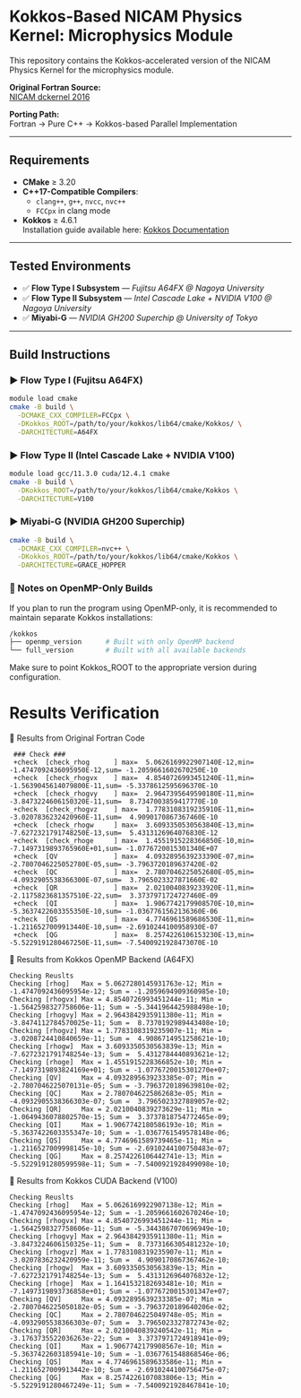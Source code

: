 # Kokkos-Based NICAM Physics Kernel: Microphysics Module

This repository contains the Kokkos-accelerated version of the NICAM Physics Kernel for the microphysics module.

**Original Fortran Source:**  
[NICAM dckernel 2016](https://github.com/hisashiyashiro/nicam_dckernel_2016)

**Porting Path:**  
Fortran → Pure C++ → Kokkos-based Parallel Implementation

---

## Requirements

- **CMake** ≥ 3.20  
- **C++17-Compatible Compilers**:  
  - `clang++`, `g++`, `nvcc`, `nvc++`
  - `FCCpx` in clang mode
- **Kokkos** ≥ 4.6.1  
  Installation guide available here: [Kokkos Documentation](https://kokkos.org/kokkos-core-wiki/get-started.html)

---

## Tested Environments

- ✅ **Flow Type I Subsystem** — *Fujitsu A64FX @ Nagoya University*  
- ✅ **Flow Type II Subsystem** — *Intel Cascade Lake + NVIDIA V100 @ Nagoya University*  
- ✅ **Miyabi-G** — *NVIDIA GH200 Superchip @ University of Tokyo*

---

## Build Instructions

### ▶️ Flow Type I (Fujitsu A64FX)

```bash
module load cmake
cmake -B build \
  -DCMAKE_CXX_COMPILER=FCCpx \
  -DKokkos_ROOT=/path/to/your/kokkos/lib64/cmake/Kokkos/ \
  -DARCHITECTURE=A64FX
```

### ▶️ Flow Type II (Intel Cascade Lake + NVIDIA V100)
``` bash
module load gcc/11.3.0 cuda/12.4.1 cmake
cmake -B build \
  -DKokkos_ROOT=/path/to/your/kokkos/lib64/cmake/Kokkos \
  -DARCHITECTURE=V100
```

### ▶️ Miyabi-G (NVIDIA GH200 Superchip)
``` bash
cmake -B build \
  -DCMAKE_CXX_COMPILER=nvc++ \
  -DKokkos_ROOT=/path/to/your/kokkos/lib64/cmake/Kokkos \
  -DARCHITECTURE=GRACE_HOPPER
```

### 🔧 Notes on OpenMP-Only Builds
If you plan to run the program using OpenMP-only, it is recommended to maintain separate Kokkos installations:
``` bash
/kokkos
├── openmp_version      # Built with only OpenMP backend
└── full_version        # Built with all available backends
```
Make sure to point Kokkos_ROOT to the appropriate version during configuration.

# Results Verification
🔹 Results from Original Fortran Code
```
 ### Check ###
 +check  [check_rhog      ] max=  5.0626169922907140E-12,min= -1.4747092436095950E-12,sum= -1.2059661602670250E-10
 +check  [check_rhogvx    ] max=  4.8540726993451240E-11,min= -1.5639045614079800E-11,sum= -5.3378612595696370E-10
 +check  [check_rhogvy    ] max=  2.9647395649590180E-11,min= -3.8473224606150320E-11,sum=  8.7347003859417770E-10
 +check  [check_rhogvz    ] max=  1.7783108319235910E-11,min= -3.0207836232420960E-11,sum=  4.9090170867367460E-10
 +check  [check_rhogw     ] max=  3.6093350530563840E-13,min= -7.6272321791748250E-13,sum=  5.4313126964076830E-12
 +check  [check_rhoge     ] max=  1.4551915228366850E-10,min= -7.1497319893765960E+01,sum= -1.0776720015301340E+07
 +check  [QV              ] max=  4.0932895639233390E-07,min= -2.7807046225052780E-05,sum= -3.7963720189637420E-02
 +check  [QC              ] max=  2.7807046225052680E-05,min= -4.0932905538366300E-07,sum=  3.7965023327871660E-02
 +check  [QR              ] max=  2.0210040839233920E-11,min= -2.1175823681357510E-22,sum=  3.3737971724727460E-09
 +check  [QI              ] max=  1.9067742179908570E-10,min= -5.3637422603355350E-10,sum= -1.0367761562136360E-06
 +check  [QS              ] max=  4.7746961589686530E-11,min= -1.2116527009913440E-10,sum= -2.6910244100958930E-07
 +check  [QG              ] max=  8.2574226106153230E-13,min= -5.5229191280467250E-11,sum= -7.5400921928473070E-10
```
🔹 Results from Kokkos OpenMP Backend (A64FX)
```
Checking Reuslts
Checking [rhog]   Max = 5.0627280145931763e-12; Min = -1.4747092436095954e-12; Sum = -1.2059694909360985e-10;
Checking [rhogvx] Max = 4.8540726993451244e-11; Min = -1.5642598327758606e-11; Sum = -5.3441964425988498e-10;
Checking [rhogvy] Max = 2.9643842935911380e-11; Min = -3.8474112784570025e-11; Sum =  8.7370192989443408e-10;
Checking [rhogvz] Max = 1.7783108319235907e-11; Min = -3.0208724410840659e-11; Sum =  4.9086714951258621e-10;
Checking [rhogw]  Max = 3.6093350530563839e-13; Min = -7.6272321791748254e-13; Sum =  5.4312784440893621e-12;
Checking [rhoge]  Max = 1.4551915228366852e-10; Min = -7.1497319893824169e+01; Sum = -1.0776720015301270e+07;
Checking [QV]     Max = 4.0932895639233385e-07; Min = -2.7807046225070131e-05; Sum = -3.7963720189639810e-02;
Checking [QC]     Max = 2.7807046225862683e-05; Min = -4.0932905538366303e-07; Sum =  3.7965023327889057e-02;
Checking [QR]     Max = 2.0210040839273629e-11; Min = -1.0649436078802570e-15; Sum =  3.3737818754772465e-09;
Checking [QI]     Max = 1.9067742180586193e-10; Min = -5.3637422603355347e-10; Sum = -1.0367761549578148e-06;
Checking [QS]     Max = 4.7746961589739465e-11; Min = -1.2116527009998145e-10; Sum = -2.6910244100750483e-07;
Checking [QG]     Max = 8.2574226106442741e-13; Min = -5.5229191280599598e-11; Sum = -7.5400921928499098e-10;
```
🔹 Results from Kokkos CUDA Backend (V100)
```
Checking Reuslts
Checking [rhog]   Max = 5.0626169922907138e-12; Min = -1.4747092436095954e-12; Sum = -1.2059661602670246e-10;
Checking [rhogvx] Max = 4.8540726993451244e-11; Min = -1.5642598327758606e-11; Sum = -5.3443867070696949e-10;
Checking [rhogvy] Max = 2.9643842935911380e-11; Min = -3.8473224606150325e-11; Sum =  8.7373166305481232e-10;
Checking [rhogvz] Max = 1.7783108319235907e-11; Min = -3.0207836232420959e-11; Sum =  4.9090170867367462e-10;
Checking [rhogw]  Max = 3.6093350530563839e-13; Min = -7.6272321791748254e-13; Sum =  5.4313126964076832e-12;
Checking [rhoge]  Max = 1.1641532182693481e-10; Min = -7.1497319893736858e+01; Sum = -1.0776720015301347e+07;
Checking [QV]     Max = 4.0932895639233385e-07; Min = -2.7807046225050182e-05; Sum = -3.7963720189640206e-02;
Checking [QC]     Max = 2.7807046225049748e-05; Min = -4.0932905538366303e-07; Sum =  3.7965023327872743e-02;
Checking [QR]     Max = 2.0210040839240542e-11; Min = -3.1763735522036263e-22; Sum =  3.3737971724918941e-09;
Checking [QI]     Max = 1.9067742179908567e-10; Min = -5.3637422603185941e-10; Sum = -1.0367761548868546e-06;
Checking [QS]     Max = 4.7746961589633586e-11; Min = -1.2116527009913442e-10; Sum = -2.6910244100756475e-07;
Checking [QG]     Max = 8.2574226107083806e-13; Min = -5.5229191280467249e-11; Sum = -7.5400921928467841e-10;
```